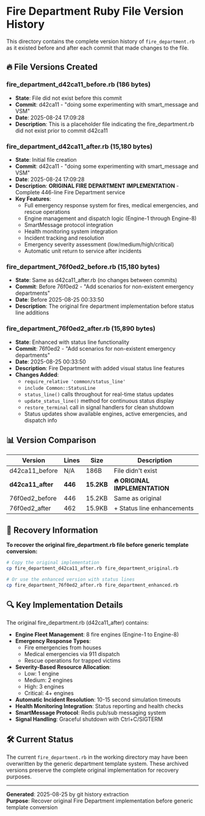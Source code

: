 # Fire Department Ruby File Version History

This directory contains the complete version history of `fire_department.rb` as it existed before and after each commit that made changes to the file.

## 🔥 File Versions Created

### **fire_department_d42ca11_before.rb** (186 bytes)
- **State**: File did not exist before this commit
- **Commit**: d42ca11 - "doing some experimenting with smart_message and VSM"  
- **Date**: 2025-08-24 17:09:28
- **Description**: This is a placeholder file indicating the fire_department.rb did not exist prior to commit d42ca11

### **fire_department_d42ca11_after.rb** (15,180 bytes)
- **State**: Initial file creation
- **Commit**: d42ca11 - "doing some experimenting with smart_message and VSM"
- **Date**: 2025-08-24 17:09:28  
- **Description**: **ORIGINAL FIRE DEPARTMENT IMPLEMENTATION** - Complete 446-line Fire Department service
- **Key Features**:
  - Full emergency response system for fires, medical emergencies, and rescue operations
  - Engine management and dispatch logic (Engine-1 through Engine-8)
  - SmartMessage protocol integration
  - Health monitoring system integration
  - Incident tracking and resolution
  - Emergency severity assessment (low/medium/high/critical)
  - Automatic unit return to service after incidents

### **fire_department_76f0ed2_before.rb** (15,180 bytes) 
- **State**: Same as d42ca11_after.rb (no changes between commits)
- **Commit**: Before 76f0ed2 - "Add scenarios for non-existent emergency departments"
- **Date**: Before 2025-08-25 00:33:50
- **Description**: The original fire department implementation before status line additions

### **fire_department_76f0ed2_after.rb** (15,890 bytes)
- **State**: Enhanced with status line functionality
- **Commit**: 76f0ed2 - "Add scenarios for non-existent emergency departments"  
- **Date**: 2025-08-25 00:33:50
- **Description**: Fire Department with added visual status line features
- **Changes Added**:
  - `require_relative 'common/status_line'` 
  - `include Common::StatusLine`
  - `status_line()` calls throughout for real-time status updates
  - `update_status_line()` method for continuous status display
  - `restore_terminal` call in signal handlers for clean shutdown
  - Status updates show available engines, active emergencies, and dispatch info

## 📊 Version Comparison

| Version | Lines | Size | Description |
|---------|-------|------|-------------|
| d42ca11_before | N/A | 186B | File didn't exist |
| **d42ca11_after** | **446** | **15.2KB** | **🔥 ORIGINAL IMPLEMENTATION** |
| 76f0ed2_before | 446 | 15.2KB | Same as original |
| 76f0ed2_after | 462 | 15.9KB | + Status line enhancements |

## 🎯 Recovery Information

**To recover the original fire_department.rb file before generic template conversion:**

```bash
# Copy the original implementation
cp fire_department_d42ca11_after.rb fire_department_original.rb

# Or use the enhanced version with status lines  
cp fire_department_76f0ed2_after.rb fire_department_enhanced.rb
```

## 🔍 Key Implementation Details

The original fire_department.rb (d42ca11_after) contains:

- **Engine Fleet Management**: 8 fire engines (Engine-1 to Engine-8)
- **Emergency Response Types**:
  - Fire emergencies from houses
  - Medical emergencies via 911 dispatch  
  - Rescue operations for trapped victims
- **Severity-Based Resource Allocation**:
  - Low: 1 engine
  - Medium: 2 engines  
  - High: 3 engines
  - Critical: 4+ engines
- **Automatic Incident Resolution**: 10-15 second simulation timeouts
- **Health Monitoring Integration**: Status reporting and health checks
- **SmartMessage Protocol**: Redis pub/sub messaging system
- **Signal Handling**: Graceful shutdown with Ctrl+C/SIGTERM

## 🛠️ Current Status

The current `fire_department.rb` in the working directory may have been overwritten by the generic department template system. These archived versions preserve the complete original implementation for recovery purposes.

---

**Generated**: 2025-08-25 by git history extraction  
**Purpose**: Recover original Fire Department implementation before generic template conversion